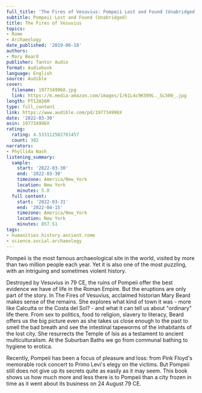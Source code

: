 ```yaml
---
full_title: 'The Fires of Vesuvius: Pompeii Lost and Found (Unabridged)'
subtitle: Pompeii Lost and Found (Unabridged)
title: The Fires of Vesuvius
topics:
- Rome
- Archaeology
date_published: '2019-06-18'
authors:
- Mary Beard
publisher: Tantor Audio
format: Audiobook
language: English
source: Audible
cover:
  filename: 197734996X.jpg
  link: https://m.media-amazon.com/images/I/61L4c9K509L._SL500_.jpg
length: PT12H36M
type: full_content
link: https://www.audible.com/pd/197734996X
date: '2022-03-30'
asin: 197734996X
rating:
  rating: 4.533112582781457
  count: 302
narrators:
- Phyllida Nash
listening_summary:
  sample:
    start: '2022-03-30'
    end: '2022-03-30'
    timezone: America/New_York
    location: New York
    minutes: 5.0
  full content:
    start: '2022-03-31'
    end: '2022-04-15'
    timezone: America/New_York
    location: New York
    minutes: 857.51
tags:
- humanities.history.ancient.rome
- science.social.archaeology
---
```

Pompeii is the most famous archaeological site in the world, visited by more than two million people each year. Yet it is also one of the most puzzling, with an intriguing and sometimes violent history.

Destroyed by Vesuvius in 79 CE, the ruins of Pompeii offer the best evidence we have of life in the Roman Empire. But the eruptions are only part of the story. In The Fires of Vesuvius, acclaimed historian Mary Beard makes sense of the remains. She explores what kind of town it was - more like Calcutta or the Costa del Sol? - and what it can tell us about "ordinary" life there. From sex to politics, food to religion, slavery to literacy, Beard offers us the big picture even as she takes us close enough to the past to smell the bad breath and see the intestinal tapeworms of the inhabitants of the lost city. She resurrects the Temple of Isis as a testament to ancient multiculturalism. At the Suburban Baths we go from communal bathing to hygiene to erotica.

Recently, Pompeii has been a focus of pleasure and loss: from Pink Floyd's memorable rock concert to Primo Levi's elegy on the victims. But Pompeii still does not give up its secrets quite as easily as it may seem. This book shows us how much more and less there is to Pompeii than a city frozen in time as it went about its business on 24 August 79 CE.


